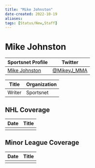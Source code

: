 ```yaml
---
title: "Mike Johnston"
date-created: 2022-10-19
aliases: 
tags: [Status/New,Staff]
---
```


# Mike Johnston

| Sportsnet Profile                                               | Twitter                                       |
| --------------------------------------------------------------- | --------------------------------------------- |
| [Mike Johnston](https://www.sportsnet.ca/author/mike-johnston/) | [@MikeyJ_MMA](https://twitter.com/MikeyJ_MMA) |

| Title  | Organization |
| ------ | ------------ |
| Writer | Sportsnet    | 



## NHL  Coverage
| Date | Title |
| ---- | ----- |
|      |       |



## Minor League Coverage
| Date | Title |
| ---- | ----- |
|      |       |


